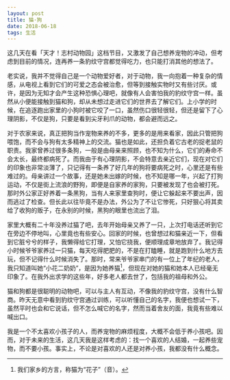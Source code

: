 ```yaml
---
layout: post
title: 猫·狗
date: 2018-06-18
tags: 生活
---
```


这几天在看「天才！志村动物园」这档节目，又激发了自己想养宠物的冲动，但考虑到目前的情况，连再养一条豹纹守宫都觉得吃力，也只能打消其他的想法了。

老实说，我并不觉得自己是一个动物爱好者，对于动物，我一向抱着一种复杂的情感，从电视上看到它们的可爱之态会被治愈，但等到接触实物时又有些讨厌。或许，是因为无知才会产生这种恐惧心理吧，就像有人会害怕我的豹纹守宫一样。虽然从小便能接触到猫和狗，却从未想过走进它们的世界去了解它们。上小学的时候，在追逐跑出家里的小狗时被它咬了一口，虽然伤口很轻很轻，但还是留下了心理阴影，不仅是狗，只要是看到尖牙利爪的动物，都会避而远之。

对于农家来说，真正把狗当作宠物来养的不多，更多的是用来看家，因此只管把狗喂饱，而不会与狗有太多精神上的交流。猫也是如此，还担负着它古老的捉老鼠的职责。我家曾养过很多条狗，一般是由母亲来照顾，也不知为什么，它们的寿命不会太长，最终都病死了。而我由于有心理阴影，不会特意去亲近它们，现在对它们的印象也非常淡薄了，只记得有一条养了好几年的狗将要病死之时，心里还是有些难过的。母亲讲过一个故事，还是她未出嫁的时候，也不知是哪一年，兴起了打狗运动，不仅是街上流浪的野狗，即便是自家养的家狗，只要被发现了也会被打死。那时外公家正好养着一条黑狗，当有人来家里查狗时，便让它躲起来不要出声，因而逃过了检查。但长此以往毕竟不是办法，外公为了不让它惨死，只好狠心将其卖给了收狗的贩子，在永别的时候，黑狗的眼里也流出了泪。

家里大概有二十年没养过猫了吧，去年开始母亲又养了一只，上次打电话还听到它在旁边不停地叫，心里竟也有些安心。回家的时候，也曾想过和猫亲近一下，但看到它脏兮兮的样子，我懒得给它打理，又怕它挠我，便顺理成章地放弃了。我记得小时候爷爷家养过一只猫，每天吃得肥肥的，不是在打瞌睡，就是跑到什么地方去玩，但不记得什么时候消失了。那时，常来爷爷家串门的有一位上了年纪的老人，我只知道叫她“小花二奶奶”，是因为她养猫[^1]，但现在对她的猫和她本人已经毫无印象了。在我外出求学的这些年，好多老人都去世了，包括我的祖母和外公。

猫和狗都是很聪明的动物吧，可以与主人有互动，不像我的豹纹守宫，没有什么智商。昨天无意中看到豹纹守宫通过训练，可以听懂自己的名字，我便也想试一下，虽然平时也会和它说话，但不怎么喊它的名字，然而当着舍友的面，我竟有些难以喊出口。

我是一个不太喜欢小孩子的人，而养宠物的麻烦程度，大概不会低于养小孩吧。因而，对于未来的生活，这几天我是这样考虑的：找一个喜欢的人结婚，一起养些宠物，而不要小孩。事实上，不论是对喜欢的人还是对养小孩，我都没有什么概念。

[^1]: 我们家乡的方言，称猫为“花子”（音）。